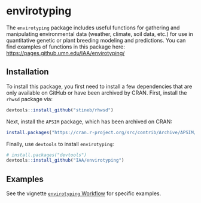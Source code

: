 
<!-- README.md is generated from README.Rmd. Please edit that file -->

# envirotyping

<!-- badges: start -->

<!-- badges: end -->

The `envirotyping` package includes useful functions for gathering and
manipulating environmental data (weather, climate, soil data, etc.) for
use in quantitative genetic or plant breeding modeling and predictions.
You can find examples of functions in this package here:
<https://pages.github.umn.edu/IAA/envirotyping/>

## Installation

To install this package, you first need to install a few dependencies
that are only available on GitHub or have been archived by CRAN. First,
install the `rhwsd` package via:

``` r
devtools::install_github("stineb/rhwsd")
```

Next, install the `APSIM` package, which has been archived on CRAN:

``` r
install.packages("https://cran.r-project.org/src/contrib/Archive/APSIM/APSIM_0.9.3.tar.gz", repos = NULL)
```

Finally, use `devtools` to install `envirotyping`:

``` r
# install.packages("devtools")
devtools::install_github("IAA/envirotyping")
```

## Examples

See the vignette [`envirotyping`
Workflow](https://pages.github.umn.edu/IAA/envirotyping/articles/using_envirotyping.html)
for specific examples.
